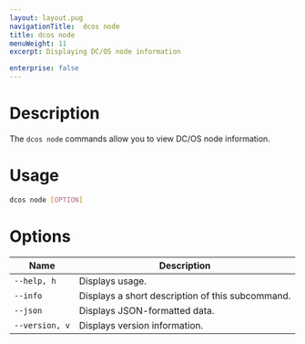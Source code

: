 ```yaml
---
layout: layout.pug
navigationTitle:  dcos node
title: dcos node
menuWeight: 11
excerpt: Displaying DC/OS node information

enterprise: false
---
```



# Description
The `dcos node` commands allow you to view DC/OS node information.

# Usage

```bash
dcos node [OPTION]
```

# Options

| Name |  Description |
|---------|-------------|
| `--help, h`   |   Displays usage. |
| `--info`   |  Displays a short description of this subcommand. |
| `--json`   |    Displays JSON-formatted data. |
| `--version, v`   |  Displays version information. |
